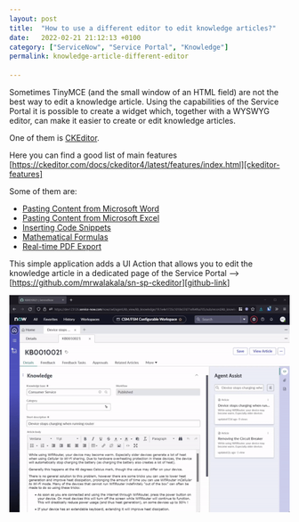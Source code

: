 ```yaml
---
layout: post
title:  "How to use a different editor to edit knowledge articles?"
date:   2022-02-21 21:12:13 +0100
category: ["ServiceNow", "Service Portal", "Knowledge"]
permalink: knowledge-article-different-editor

---
```


Sometimes TinyMCE (and the small window of an HTML field) are not the best way to edit a knowledge article.
Using the capabilities of the Service Portal it is possible to create a widget which, together with a WYSWYG editor, can make it easier to create or edit knowledge articles.

One of them is [CKEditor][ckeditor].

Here you can find a good list of main features [https://ckeditor.com/docs/ckeditor4/latest/features/index.html][ckeditor-features]

Some of them are:
- [Pasting Content from Microsoft Word][ckeditor-word]
- [Pasting Content from Microsoft Excel][ckeditor-excel]
- [Inserting Code Snippets][ckeditor-codesnippet]
- [Mathematical Formulas][ckeditor-math]
- [Real-time PDF Export][ckeditor-rtpdf]


This simple application adds a UI Action that allows you to edit the knowledge article in a dedicated page of the Service Portal --> [https://github.com/mrwalakala/sn-sp-ckeditor][github-link]

<img src="/assets/knowledge-article-different-editor-00.gif" alt="" />


[ckeditor]: https://ckeditor.com/docs/ckeditor4/latest/features/index.html
[ckeditor-features]: https://ckeditor.com/docs/ckeditor4/latest/features/index.html 
[ckeditor-word]: https://ckeditor.com/docs/ckeditor4/latest/features/pastefromword.html
[ckeditor-excel]: https://ckeditor.com/docs/ckeditor4/latest/features/pastefromexcel.html
[ckeditor-codesnippet]: https://ckeditor.com/docs/ckeditor4/latest/features/codesnippet.html
[ckeditor-math]: https://ckeditor.com/docs/ckeditor4/latest/features/mathjax.html
[ckeditor-rtpdf]: https://ckeditor.com/docs/ckeditor4/latest/features/pastefromword.html
[github-link]: https://github.com/mrwalakala/sn-sp-ckeditor